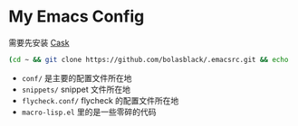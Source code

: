 # My Emacs Config

需要先安装 [Cask](https://github.com/cask/cask)

```sh
(cd ~ && git clone https://github.com/bolasblack/.emacsrc.git && echo '(load "~/.emacsrc/init.el")' >> .emacs && cask --path ~/.emacsrc install)
```

* `conf/` 是主要的配置文件所在地
* `snippets/` snippet 文件所在地
* `flycheck.conf/` flycheck 的配置文件所在地
* `macro-lisp.el` 里的是一些零碎的代码
